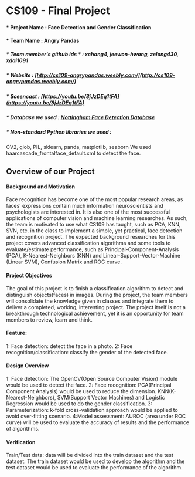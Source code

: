 # CS109 - Final Project
#### * Project Name : Face Detection and Gender Classification
#### * Team Name : Angry Pandas
##### * Team member's github ids * : xchang4, jeewon-hwang, zelong430, xdai1091
##### * Website : [http://cs109-angrypandas.weebly.com/](http://cs109-angrypandas.weebly.com/) 
##### * Sceencast : [https://youtu.be/8jJzDEq1tFA](https://youtu.be/8jJzDEq1tFA)
##### * Database we used : [Nottingham Face Detection Database](http://pics.psych.stir.ac.uk/2D_face_sets.htm)
##### * Non-standard Python libraries we used :
CV2, glob, PIL, sklearn, panda, matplotlib, seaborn
We used haarcascade_frontalface_default.xml to detect the face.






## Overview of our Project
#### Background and Motivation
Face recognition has become one of the most popular research areas, as faces’ expressions contain much information neuroscientists and psychologists are interested in. It is also one of the most successful applications of computer vision and machine learning researches. As such, the team is motivated to use what CS109 has taught, such as PCA, KNN, SVN, etc. in the class to implement a simple, yet practical, face detection and recognition project. The expected background researches for this project covers advanced classification algorithms and some tools to evaluate/estimate performance, such as Principal-Component-Analysis (PCA), K-Nearest-Neighbors (KNN) and Linear-Support-Vector-Machine (Linear SVM), Confusion Matrix and ROC curve.

#### Project Objectives
The goal of this project is to finish a classification algorithm to detect and distinguish objects(faces) in images. During the project, the team members will consolidate the knowledge given in classes and integrate them to deliver a completed, working, interesting project. The project itself is not a breakthrough technological achievement, yet it is an opportunity for team members to review, learn and think.

#### Feature:
1: Face detection: detect the face in a photo.
2: Face recognition/classification: classify the gender of the detected face.

#### Design Overview
1: Face detection: The OpenCV(Open Source Computer Vision) module would be used to detect the face.
2: Face recognition: PCA(Principal Component Analysis) would be used to reduce the dimension. KNN(K-Nearest-Neighbors), SVM(Support Vector Machines) and Logistic Regression would be used to do the gender classification.
3: Parameterization: k-fold cross-validation approach would be applied to avoid over-fitting scenario.
4:Model assessment: AUROC (area under ROC curve) will be used to evaluate the accuracy of results and the performance of algorithms.

#### Verification
Train/Test data: data will be divided into the train dataset and the test dataset. The train dataset would be used to develop the algorithm and the test dataset would be used to evaluate the performance of the algorithm.



